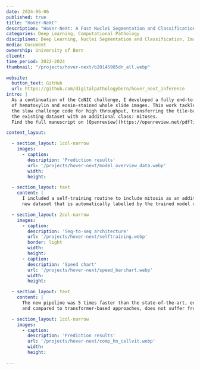 ```yaml
---
date: 2024-06-06
published: true
title: "HoVer-NeXt"
description: "HoVer-NeXt: A Fast Nuclei Segmentation and Classification Pipeline for Next Generation Histopathology"
categories: Deep Learning, Computational Pathology
disciplines: Deep Learning, Nuclei Segmentation and Classification, Image Analysis
media: Document
ownership: University of Bern
client:
time_period: 2022-2024
thumbnail: "/projects/hover-next/b20145985dn_all.webp"

website:
  button_text: GitHub
  url: https://github.com/digitalpathologybern/hover_next_inference
intro: |
  As a continuation of the CoNIC challenge, I developed a fully end-to-end pipeline for nuclei segmentation and classification
  of hematoxylin and eosin-stained whole slide images. This work tackled several important challenges, including optimizing
  the slow challenge code for high throughput, transferring the tile-based model to whole slide inference, and adapting
  the existing dataset with an additional class: mitoses. 
  Find the full manuscript on [Openreview](https://openreview.net/pdf?id=3vmB43oqIO). All figures are taken from the manuscript.

content_layout:

  - section_layout: 1col-narrow
    images:
      - caption:
        description: 'Prediction results'
        url: '/projects/hover-next/model_overview_data.webp'
        width:
        height:

  - section_layout: text
    content: |
      I included a self-training routine to include mitosis as an additional class into the lizard dataset, while also creating a separate
      new dataset that is automatically labelled by the trained model on lizard, but contains pHH3 ground truth annotations for mitosis.

  - section_layout: 2col-narrow
    images:
      - caption:
        description: 'Seq-to-seq architecture'
        url: '/projects/hover-next/selftraining.webp'
        border: light
        width:
        height:
      - caption:
        description: 'Speed chart'
        url: '/projects/hover-next/speed_barchart.webp'
        width:
        height:

  - section_layout: text
    content: |
      The new pipeline was 5 times faster than the state-of-the-art, enabled to differentiation of mitoses and intraepithelial lymphocytes 
      and compared to transformer-based approaches, does not suffer from tile normalization artefacts. 

  - section_layout: 1col-narrow
    images:
      - caption:
        description: 'Prediction results'
        url: '/projects/hover-next/comp_hn_cellvit.webp'
        width:
        height:
  
---
```


